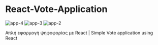 # React-Vote-Application
![app-4](https://github.com/babis74/React-Vote-Application/assets/72227584/3075a630-a18b-44c1-89d1-3603591a15c1)
![app-3](https://github.com/babis74/React-Vote-Application/assets/72227584/5fd929d4-24f1-4983-8846-ba52809941b1)
![app-2](https://github.com/babis74/React-Vote-Application/assets/72227584/e6465f7c-a1e6-4dab-9ba2-115234aa6390)


Απλή εφαρμογή ψηφοφορίας με React | Simple Vote application using React
